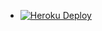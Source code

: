 - [![Heroku Deploy](https://www.herokucdn.com/deploy/button.png)](https://heroku.com/deploy?template=https://github.com/wanpa/gateway)
